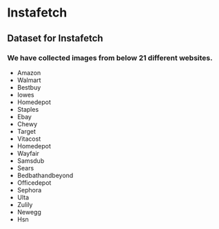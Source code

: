 # Instafetch
## Dataset for Instafetch


### We have collected images from below 21 different websites.


- Amazon
- Walmart
- Bestbuy
- Iowes
- Homedepot
- Staples
- Ebay
- Chewy
- Target
- Vitacost
- Homedepot
- Wayfair
- Samsdub
- Sears
- Bedbathandbeyond
- Officedepot
- Sephora
- Ulta
- Zulily
- Newegg
- Hsn
